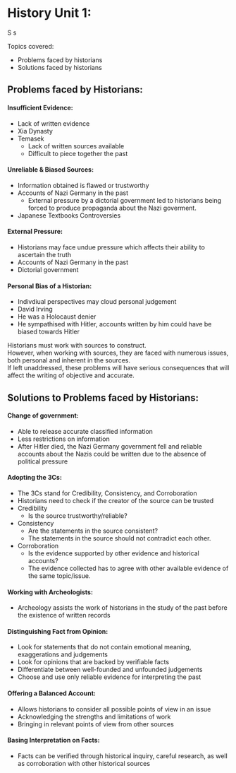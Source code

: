 # History Unit 1:

S
s

Topics covered:
- Problems faced by historians
- Solutions faced by historians

## Problems faced by Historians:
 
#### Insufficient Evidence:
- Lack of written evidence
- Xia Dynasty
- Temasek
  - Lack of written sources available
  - Difficult to piece together the past
  
  
#### Unreliable & Biased Sources:
- Information obtained is flawed or trustworthy
- Accounts of Nazi Germany in the past
  - External pressure by a dictorial government led to historians being forced to produce propaganda about the Nazi goverment.
 - Japanese Textbooks Controversies
 
 
 #### External Pressure:
 - Historians may face undue pressure which affects their ability to ascertain the truth
 - Accounts of Nazi Germany in the past
  - Dictorial government
 
 
 #### Personal Bias of a Historian:
 - Indivdiual perspectives may cloud personal judgement
 - David Irving
  - He was a Holocaust denier
  - He sympathised with Hitler, accounts written by him could have be biased towards Hitler <br>
  
Historians must work with sources to construct. <br>
However, when working with sources, they are faced with numerous issues, both personal and inherent in the sources. <br>
If left unaddressed, these problems will have serious consequences that will affect the writing of objective and accurate. 
  
## Solutions to Problems faced by Historians:

#### Change of government:
- Able to release accurate classified information
- Less restrictions on information
- After Hitler died, the Nazi Germany government fell and reliable accounts about the Nazis could be written due to the absence of political pressure

#### Adopting the 3Cs:
- The 3Cs stand for Credibility, Consistency, and Corroboration
- Historians need to check if the creator of the source can be trusted
- Credibility
  - Is the source trustworthy/reliable?
- Consistency
  - Are the statements in the source consistent?
  - The statements in the source should not contradict each other.
- Corroboration
  - Is the evidence supported by other evidence and historical accounts?
  - The evidence collected has to agree with other available evidence of the same topic/issue.
  

#### Working with Archeologists:
- Archeology assists the work of historians in the study of the past before the existence of written records

#### Distinguishing Fact from Opinion:
- Look for statements that do not contain emotional meaning, exaggerations and judgements
- Look for opinions that are backed by verifiable facts
- Differentiate between well-founded and unfounded judgements
- Choose and use only reliable evidence for interpreting the past

#### Offering a Balanced Account:
- Allows historians to consider all possible points of view in an issue
- Acknowledging the strengths and limitations of work
- Bringing in relevant points of view from other sources

#### Basing Interpretation on Facts:
- Facts can be verified through historical inquiry, careful research, as well as corroboration with other historical sources










